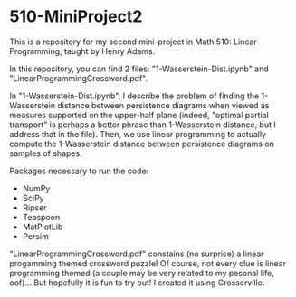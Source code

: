 # 510-MiniProject2
This is a repository for my second mini-project in Math 510: Linear Programming, taught by Henry Adams.

In this repository, you can find 2 files: "1-Wasserstein-Dist.ipynb" and "LinearProgrammingCrossword.pdf".

In "1-Wasserstein-Dist.ipynb", I describe the problem of finding the 1-Wasserstein distance between persistence diagrams when viewed as measures supported on the upper-half plane (indeed, "optimal partial transport" is perhaps a better phrase than 1-Wasserstein distance, but I address that in the file).
Then, we use linear programming to actually compute the 1-Wasserstein distance between persistence diagrams on samples of shapes.

Packages necessary to run the code:
* NumPy 
* SciPy
* Ripser
* Teaspoon
* MatPlotLib
* Persim

"LinearProgrammingCrossword.pdf" constains (no surprise) a linear progamming themed crossword puzzle! Of course, not every clue is linear programming themed (a couple may be very related to my pesonal life, oof)... But hopefully it is fun to try out! I created it using Crosserville.
